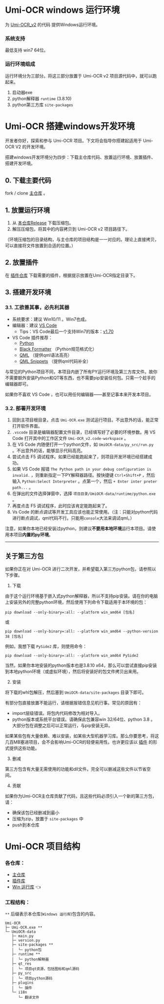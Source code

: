 # Umi-OCR windows 运行环境

为 [Umi-OCR_v2](https://github.com/hiroi-sora/Umi-OCR_v2) 的代码 提供Windows运行环境。

### 系统支持

最低支持 win7 64位。

### 运行环境组成

运行环境分为三部分。将这三部分放置于 Umi-OCR v2 项目源代码中，就可以跑起来。

1. 启动器exe
2. python解释器 `runtime` (3.8.10)
3. python第三方库 `site-packages`

# Umi-OCR 搭建windows开发环境

开发者你好，探索和参与 Umi-OCR 项目。下文将会指导你搭建起适用于 Umi-OCR V2 的开发环境。

搭建windows开发环境分为四步：下载主仓库代码、放置运行环境、放置插件、搭建开发环境。

## 0. 下载主要代码

fork / clone [主仓库](https://github.com/hiroi-sora/Umi-OCR_v2) 。

## 1. 放置运行环境

1. 从 [本仓库Release](https://github.com/hiroi-sora/Umi-OCR_runtime_windows/releases) 下载压缩包。
2. 解压压缩包，将其中的内容拷贝到 Umi-OCR v2 项目路径下。

（环境压缩包的目录结构，与主仓库的项目结构是一一对应的。理论上直接拷贝，可以直接将文件放置到合适的位置。）

## 2. 放置插件

在 [插件仓库](https://github.com/hiroi-sora/Umi-OCR_plugins) 下载需要的插件，根据提示放置在Umi-OCR指定目录下。

## 3. 搭建开发环境

### 3.1. 工欲善其事，必先利其器

- 系统要求：建议 Win10/11 。Win7也成。
- 编辑器：建议 [VS Code](https://code.visualstudio.com/)
  - Tips：VS Code最后一个支持Win7的版本：[v1.70](https://code.visualstudio.com/updates/v1_70)
- VS Code 插件推荐：
  - [Python](https://marketplace.visualstudio.com/items?itemName=ms-python.python)
  - [Black Formatter](https://marketplace.visualstudio.com/items?itemName=ms-python.black-formatter) （Python规范格式化）
  - [QML](https://marketplace.visualstudio.com/items?itemName=bbenoist.QML) （提供qml语法高亮）
  - [QML Snippets](https://marketplace.visualstudio.com/items?itemName=ThomasVogelpohl.vsc-qml-snippets) （提供qml代码补全）

与常见的Python项目不同，本项目内嵌了所有PY运行环境及第三方库文件。故你不需要额外安装Python和QT等东西，也不需要pip安装任何包。只需一个趁手的编辑器即可。

如果你不喜欢 VS Code ，也可以用任何编辑器——甚至记事本来开发本项目。

### 3.2. 部署开发环境

1. 回到主项目根目录，点击 `Umi-OCR.exe` 测试运行项目。不出意外的话，能正常打开软件界面。
2. `.vscode` 目录是编辑器配置文件目录，已经填写好了必要的环境参数。用 VS Code 打开其中的工作区文件 `Umi-OCR_v2.code-workspace` 。
3. 在 VS Code 内随便打开一个python文件，如 `UmiOCR-data/py_src/run.py` 。不出意外的话，能够显示代码高亮。
4. 尝试点击 F5 调试程序。如果已经能跑起来了，则项目开发环境已经搭建成功。
5. 如果 VS Code 报错 `The Python path in your debug configuration is invalid.` ，则重新指定一下PY解释器路径。按快捷键 `Ctrl+Shift+P` ，然后输入 `Python:Select Interpreter` 。点第一个，然后 `+ Enter inter preter path...` 。
6. 在弹出的文件选择弹窗中，选择 `项目目录/UmiOCR-data/runtime/python.exe` 。
7. 再度点击 F5 调试程序，此时应该肯定能跑起来了。
8. Vs Code 的断点调试等开发工具应该也能正常使用。（注：只能对python代码进行断点调试，qml代码不行。只能用`console`大法来调试qml。）

注意，如果你本地已经安装过python，则建议**不要用本地环境**运行本项目。请使用本项目**内置的py环境**。

---

## 关于第三方包

如果你正在对 Umi-OCR 进行二次开发，并希望载入第三方python包，请参照以下步骤。

1. 下载

由于这个运行环境基于嵌入式python解释器，所以不支持pip安装。请在你的电脑上安装另外的完整python环境，然后使用下列命令下载适用于本环境的包：

```
pip download --only-binary=:all: --platform win_amd64 [包名]
```
或
```
pip download --only-binary=:all: --platform win_amd64 --python-version 38 [包名]
```

例如，我想下载 `PySide2` 库，则使用命令：
```
pip download --only-binary=:all: --platform win_amd64 PySide2
```

当然，如果你本地安装的python版本也是3.8.10 x64，那么可以尝试直接pip安装到本地python环境（或虚拟环境），然后将安装好的包文件拷贝出来用。

2. 安装

将下载的whl包解压，然后塞到 `UmiOCR-data/site-packages` 目录下即可。

有部分包直接放置不能运行，请根据报错信息见机行事。常见的原因有：
- import层级错误。将包内代码修改为相对导入。
- python版本或系统平台错误。请确保此包兼容win 32/64位、python 3.8 。
大部分包在调整之后可以正常运行，与pip安装无异。

如果某些包有大量依赖、难以安装，如某些大型机器学习库。那么你要思考，将这几百MB塞进项目，会不会影响Umi-OCR的轻便易用性。也许更应该以 [插件](https://github.com/hiroi-sora/Umi-OCR_plugins) 的形式提供这些功能。

3. 删减

第三方包含有大量无需使用的功能和dll文件。完全可以删减这些文件以节省空间。

4. 贡献

如果你为Umi-OCR主仓库贡献了代码，且这些代码必须引入一个新的第三方包，请：
- 确保该包已经删减到最小
- 压缩为zip，放置于 `site-packages` 中
- push到本仓库

# Umi-OCR 项目结构

### 各仓库：

- [主仓库](https://github.com/hiroi-sora/Umi-OCR_v2)
- [插件库](https://github.com/hiroi-sora/Umi-OCR_plugins)
- [Win 运行库](https://github.com/hiroi-sora/Umi-OCR_runtime_windows) 👈

### 工程结构：

`**` 后缀表示本仓库(`Windows 运行库`)包含的内容。

```
Umi-OCR
├─ Umi-OCR.exe **
└─ UmiOCR-data
   ├─ main.py
   ├─ version.py
   ├─ site-packages **
   │  └─ python包
   ├─ runtime **
   │  └─ python解释器
   ├─ qt_res
   │  └─ 项目qt资源，包括图标和qml源码
   ├─ py_src
   │  └─ 项目python源码
   ├─ plugins
   │  └─ 插件
   └─ i18n
      └─ 翻译文件
```

